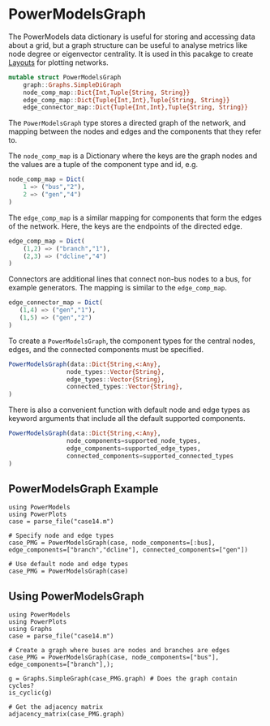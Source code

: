 # PowerModelsGraph
The PowerModels data dictionary is useful for storing and accessing data about a grid, but a graph structure can be useful to analyse metrics like node degree or eigenvector centrality.  It is used in this pacakge to create [Layouts](@ref) for plotting networks.

```julia
mutable struct PowerModelsGraph
    graph::Graphs.SimpleDiGraph
    node_comp_map::Dict{Int,Tuple{String, String}}
    edge_comp_map::Dict{Tuple{Int,Int},Tuple{String, String}}
    edge_connector_map::Dict{Tuple{Int,Int},Tuple{String, String}}
```

The `PowerModelsGraph` type stores a directed graph of the network, and mapping between the nodes and edges and the components that they refer to.

The `node_comp_map` is a Dictionary where the keys are the graph nodes and the values are a tuple of the component type and id, e.g.
```julia
node_comp_map = Dict(
    1 => ("bus","2"),
    2 => ("gen","4")
)
```

The `edge_comp_map` is a similar mapping for components that form the edges of the network.  Here, the keys are the endpoints of the directed edge.
```julia
edge_comp_map = Dict(
    (1,2) => ("branch","1"),
    (2,3) => ("dcline","4")
)
```

Connectors are additional lines that connect non-bus nodes to a bus, for example generators.  The mapping is similar to the `edge_comp_map`.
 ```julia
edge_connector_map = Dict(
    (1,4) => ("gen","1"),
    (1,5) => ("gen","2")
)
```

To create a `PowerModelsGraph`, the component types for the central nodes, edges, and the connected components must be specified.
```julia
PowerModelsGraph(data::Dict{String,<:Any},
                node_types::Vector{String},
                edge_types::Vector{String},
                connected_types::Vector{String},
)
```

There is also a convenient function with default node and edge types as keyword arguments that include all the default supported components.
```julia
PowerModelsGraph(data::Dict{String,<:Any},
                node_components=supported_node_types,
                edge_components=supported_edge_types,
                connected_components=supported_connected_types
)
```

## PowerModelsGraph Example

```@example
using PowerModels
using PowerPlots
case = parse_file("case14.m")

# Specify node and edge types
case_PMG = PowerModelsGraph(case, node_components=[:bus], edge_components=["branch","dcline"], connected_components=["gen"])

# Use default node and edge types
case_PMG = PowerModelsGraph(case)
```
## Using PowerModelsGraph
```@example PMG
using PowerModels
using PowerPlots
using Graphs
case = parse_file("case14.m")

# Create a graph where buses are nodes and branches are edges
case_PMG = PowerModelsGraph(case, node_components=["bus"], edge_components=["branch"],);
```

```@example PMG
g = Graphs.SimpleGraph(case_PMG.graph) # Does the graph contain cycles?
is_cyclic(g)
```

```@example PMG
# Get the adjacency matrix
adjacency_matrix(case_PMG.graph)
```